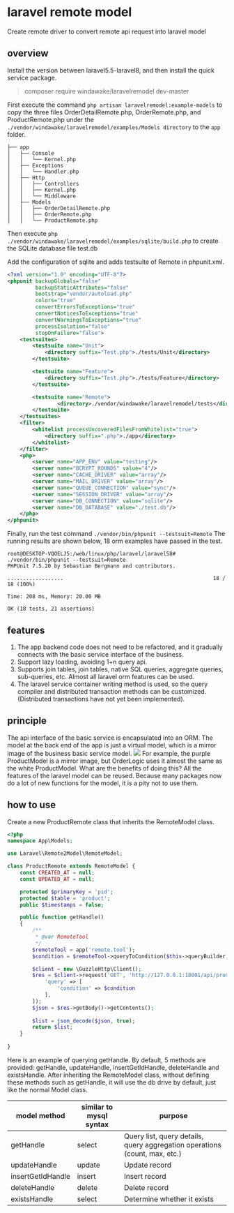 # laravel remote model
Create remote driver to convert remote api request into laravel model
## overview
Install the version between laravel5.5-laravel8, and then install the quick service package.

>composer require windawake/laravelremodel dev-master

First execute the command `php artisan laravelremodel:example-models` to copy the three files OrderDetailRemote.php, OrderRemote.php, and ProductRemote.php under the `./vendor/windawake/laravelremodel/examples/Models directory` to the `app` folder.

```shell
├── app
│   ├── Console
│   │   └── Kernel.php
│   ├── Exceptions
│   │   └── Handler.php
│   ├── Http
│   │   ├── Controllers
│   │   ├── Kernel.php
│   │   └── Middleware
│   ├── Models
│   │   ├── OrderDetailRemote.php
│   │   ├── OrderRemote.php
│   │   └── ProductRemote.php
```

Then execute `php ./vendor/windawake/laravelremodel/examples/sqlite/build.php` to create the SQLite database file test.db

Add the configuration of sqlite and adds testsuite of Remote in phpunit.xml.
```xml
<?xml version="1.0" encoding="UTF-8"?>
<phpunit backupGlobals="false"
         backupStaticAttributes="false"
         bootstrap="vendor/autoload.php"
         colors="true"
         convertErrorsToExceptions="true"
         convertNoticesToExceptions="true"
         convertWarningsToExceptions="true"
         processIsolation="false"
         stopOnFailure="false">
    <testsuites>
        <testsuite name="Unit">
            <directory suffix="Test.php">./tests/Unit</directory>
        </testsuite>

        <testsuite name="Feature">
            <directory suffix="Test.php">./tests/Feature</directory>
        </testsuite>

        <testsuite name="Remote">
            	<directory>./vendor/windawake/laravelremodel/tests</directory>
        </testsuite>
    </testsuites>
    <filter>
        <whitelist processUncoveredFilesFromWhitelist="true">
            <directory suffix=".php">./app</directory>
        </whitelist>
    </filter>
    <php>
        <server name="APP_ENV" value="testing"/>
        <server name="BCRYPT_ROUNDS" value="4"/>
        <server name="CACHE_DRIVER" value="array"/>
        <server name="MAIL_DRIVER" value="array"/>
        <server name="QUEUE_CONNECTION" value="sync"/>
        <server name="SESSION_DRIVER" value="array"/>
        <server name="DB_CONNECTION" value="sqlite"/>
        <server name="DB_DATABASE" value="./test.db"/>
    </php>
</phpunit>
```
Finally, run the test command `./vendor/bin/phpunit --testsuit=Remote`
The running results are shown below, 18 orm examples have passed in the test.
```shell
root@DESKTOP-VQOELJ5:/web/linux/php/laravel/laravel58# ./vendor/bin/phpunit --testsuit=Remote
PHPUnit 7.5.20 by Sebastian Bergmann and contributors.

..................                                                18 / 18 (100%)

Time: 208 ms, Memory: 20.00 MB

OK (18 tests, 21 assertions)
```

## features
1. The app backend code does not need to be refactored, and it gradually connects with the basic service interface of the business.
2. Support lazy loading, avoiding 1+n query api.
3. Supports join tables, join tables, native SQL queries, aggregate queries, sub-queries, etc. Almost all laravel orm features can be used.
4. The laravel service container writing method is used, so the query compiler and distributed transaction methods can be customized. (Distributed transactions have not yet been implemented).

## principle
The api interface of the basic service is encapsulated into an ORM. The model at the back end of the app is just a virtual model, which is a mirror image of the business basic service model. ![](https://cdn.learnku.com/uploads/images/202110/11/46914/okSl0tt7xc.png!large)
For example, the purple ProductModel is a mirror image, but OrderLogic uses it almost the same as the white ProductModel.
What are the benefits of doing this? All the features of the laravel model can be reused. Because many packages now do a lot of new functions for the model, it is a pity not to use them.

## how to use

Create a new ProductRemote class that inherits the RemoteModel class.
```php
<?php
namespace App\Models;

use Laravel\Remote2Model\RemoteModel;

class ProductRemote extends RemoteModel {
    const CREATED_AT = null;
    const UPDATED_AT = null;

    protected $primaryKey = 'pid';
    protected $table = 'product';
    public $timestamps = false;

    public function getHandle()
    {
        /**
         * @var RemoteTool
         */
        $remoteTool = app('remote.tool');
        $condition = $remoteTool->queryToCondition($this->queryBuilder);

        $client = new \GuzzleHttp\Client();
        $res = $client->request('GET', 'http://127.0.0.1:18001/api/product', [
            'query' => [
                'condition' => $condition
            ],
        ]);
        $json = $res->getBody()->getContents();
        
        $list = json_decode($json, true);
        return $list;
    }
    
}
```
Here is an example of querying getHandle. By default, 5 methods are provided: getHandle, updateHandle, insertGetIdHandle, deleteHandle and existsHandle. After inheriting the RemoteModel class, without defining these methods such as getHandle, it will use the db drive by default, just like the normal Model class.

| model method | similar to mysql syntax | purpose |
| ------------ | ------------ | ------------ |
| getHandle | select | Query list, query details, query aggregation operations (count, max, etc.) |
| updateHandle | update | Update record |
| insertGetIdHandle | insert | Insert record |
| deleteHandle | delete | Delete record |
| existsHandle | select | Determine whether it exists |
